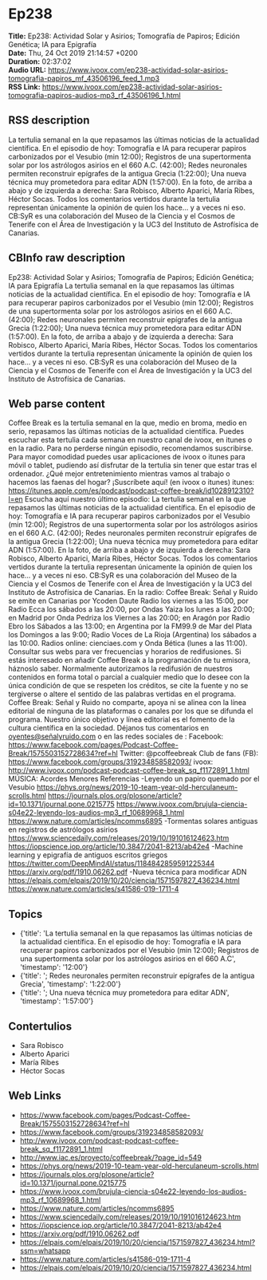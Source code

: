 # Ep238  
**Title:** Ep238: Actividad Solar y Asirios; Tomografía de Papiros; Edición Genética; IA para Epigrafía  
**Date:** Thu, 24 Oct 2019 21:14:57 +0200  
**Duration:** 02:37:02  
**Audio URL:** https://www.ivoox.com/ep238-actividad-solar-asirios-tomografia-papiros_mf_43506196_feed_1.mp3  
**RSS Link:** https://www.ivoox.com/ep238-actividad-solar-asirios-tomografia-papiros-audios-mp3_rf_43506196_1.html  

## RSS description
La tertulia semanal en la que repasamos las últimas noticias de la actualidad científica. En el episodio de hoy: Tomografía e IA para recuperar papiros carbonizados por el Vesubio (min 12:00); Registros de una supertormenta solar por los astrólogos asirios en el 660 A.C. (42:00); Redes neuronales permiten reconstruir epígrafes de la antigua Grecia (1:22:00); Una nueva técnica muy prometedora para editar ADN (1:57:00). En la foto, de arriba a abajo y de izquierda a derecha: Sara Robisco, Alberto Aparici, María Ribes, Héctor Socas. Todos los comentarios vertidos durante la tertulia representan únicamente la opinión de quien los hace… y a veces ni eso. CB:SyR es una colaboración del Museo de la Ciencia y el Cosmos de Tenerife con el Área de Investigación y la UC3 del Instituto de Astrofísica de Canarias.

## CBInfo raw description
Ep238: Actividad Solar y Asirios; Tomografía de Papiros; Edición Genética; IA para Epigrafía
La tertulia semanal en la que repasamos las últimas noticias de la actualidad científica. En el episodio de hoy: Tomografía e IA para recuperar papiros carbonizados por el Vesubio (min 12:00); Registros de una supertormenta solar por los astrólogos asirios en el 660 A.C. (42:00); Redes neuronales permiten reconstruir epígrafes de la antigua Grecia (1:22:00); Una nueva técnica muy prometedora para editar ADN (1:57:00). En la foto, de arriba a abajo y de izquierda a derecha: Sara Robisco, Alberto Aparici, María Ribes, Héctor Socas. Todos los comentarios vertidos durante la tertulia representan únicamente la opinión de quien los hace… y a veces ni eso. CB:SyR es una colaboración del Museo de la Ciencia y el Cosmos de Tenerife con el Área de Investigación y la UC3 del Instituto de Astrofísica de Canarias.


## Web parse content
Coffee Break es la tertulia semanal en la que, medio en broma, medio en serio, repasamos las últimas noticias de la actualidad científica. Puedes escuchar esta tertulia cada semana en nuestro canal de ivoox, en itunes o en la radio. Para no perderse ningún episodio, recomendamos suscribirse. Para mayor comodidad puedes usar aplicaciones de ivoox o itunes para móvil o tablet, pudiendo así disfrutar de la tertulia sin tener que estar tras el ordenador. ¿Qué mejor entretenimiento mientras vamos al trabajo o hacemos las faenas del hogar? ¡Suscríbete aquí! (en ivoox o itunes) itunes: https://itunes.apple.com/es/podcast/podcast-coffee-break/id1028912310?l=en Escucha aquí nuestro último episodio: La tertulia semanal en la que repasamos las últimas noticias de la actualidad científica. En el episodio de hoy: Tomografía e IA para recuperar papiros carbonizados por el Vesubio (min 12:00); Registros de una supertormenta solar por los astrólogos asirios en el 660 A.C. (42:00); Redes neuronales permiten reconstruir epígrafes de la antigua Grecia (1:22:00); Una nueva técnica muy prometedora para editar ADN (1:57:00). En la foto, de arriba a abajo y de izquierda a derecha: Sara Robisco, Alberto Aparici, María Ribes, Héctor Socas. Todos los comentarios vertidos durante la tertulia representan únicamente la opinión de quien los hace… y a veces ni eso. CB:SyR es una colaboración del Museo de la Ciencia y el Cosmos de Tenerife con el Área de Investigación y la UC3 del Instituto de Astrofísica de Canarias. En la radio: Coffee Break: Señal y Ruido se emite en Canarias por Ycoden Daute Radio los viernes a las 15:00, por Radio Ecca los sábados a las 20:00, por Ondas Yaiza los lunes a las 20:00; en Madrid por Onda Pedriza los Viernes a las 20:00; en Aragón por Radio Ebro los Sábados a las 13:00; en Argentina por la FM99.9 de Mar del Plata los Domingos a las 9:00; Radio Voces de La Rioja (Argentina) los sábados a las 10:00. Radios online: cienciaes.com y Onda Bética (lunes a las 11:00). Consultar sus webs para ver frecuencias y horarios de redifusiones. Si estás interesado en añadir Coffee Break a la programación de tu emisora, háznoslo saber. Normalmente autorizamos la redifusión de nuestros contenidos en forma total o parcial a cualquier medio que lo desee con la única condición de que se respeten los créditos, se cite la fuente y no se tergiverse o altere el sentido de las palabras vertidas en el programa. Coffee Break: Señal y Ruido no comparte, apoya ni se alinea con la línea editorial de ninguna de las plataformas o canales por los que se difunda el programa. Nuestro único objetivo y línea editorial es el fomento de la cultura científica en la sociedad. Déjanos tus comentarios en oyentes@señalyruido.com o en las redes sociales de : Facebook: https://www.facebook.com/pages/Podcast-Coffee-Break/1575503152728634?ref=hl Twitter: @pcoffeebreak Club de fans (FB): https://www.facebook.com/groups/319234858582093/ ivoox: http://www.ivoox.com/podcast-podcast-coffee-break_sq_f1172891_1.html MÚSICA: Acordes Menores Referencias -Leyendo un papiro quemado por el Vesubio https://phys.org/news/2019-10-team-year-old-herculaneum-scrolls.html https://journals.plos.org/plosone/article?id=10.1371/journal.pone.0215775 https://www.ivoox.com/brujula-ciencia-s04e22-leyendo-los-audios-mp3_rf_10689968_1.html https://www.nature.com/articles/ncomms6895 -Tormentas solares antiguas en registros de astrólogos asirios https://www.sciencedaily.com/releases/2019/10/191016124623.htm https://iopscience.iop.org/article/10.3847/2041-8213/ab42e4 -Machine learning y epigrafía de antiguos escritos griegos https://twitter.com/DeepMindAI/status/1184842859591225344 https://arxiv.org/pdf/1910.06262.pdf -Nueva técnica para modificar ADN https://elpais.com/elpais/2019/10/20/ciencia/1571597827_436234.html https://www.nature.com/articles/s41586-019-1711-4

## Topics
- {'title': 'La tertulia semanal en la que repasamos las últimas noticias de la actualidad científica. En el episodio de hoy: Tomografía e IA para recuperar papiros carbonizados por el Vesubio (min 12:00); Registros de una supertormenta solar por los astrólogos asirios en el 660 A.C', 'timestamp': '12:00'}
- {'title': '; Redes neuronales permiten reconstruir epígrafes de la antigua Grecia', 'timestamp': '1:22:00'}
- {'title': '; Una nueva técnica muy prometedora para editar ADN', 'timestamp': '1:57:00'}
## Contertulios
- Sara Robisco
- Alberto Aparici
- María Ribes
- Héctor Socas
## Web Links
- https://www.facebook.com/pages/Podcast-Coffee-Break/1575503152728634?ref=hl
- https://www.facebook.com/groups/319234858582093/
- http://www.ivoox.com/podcast-podcast-coffee-break_sq_f1172891_1.html
- http://www.iac.es/proyecto/coffeebreak/?page_id=549
- https://phys.org/news/2019-10-team-year-old-herculaneum-scrolls.html
- https://journals.plos.org/plosone/article?id=10.1371/journal.pone.0215775
- https://www.ivoox.com/brujula-ciencia-s04e22-leyendo-los-audios-mp3_rf_10689968_1.html
- https://www.nature.com/articles/ncomms6895
- https://www.sciencedaily.com/releases/2019/10/191016124623.htm
- https://iopscience.iop.org/article/10.3847/2041-8213/ab42e4
- https://arxiv.org/pdf/1910.06262.pdf
- https://elpais.com/elpais/2019/10/20/ciencia/1571597827_436234.html?ssm=whatsapp
- https://www.nature.com/articles/s41586-019-1711-4
- https://elpais.com/elpais/2019/10/20/ciencia/1571597827_436234.html